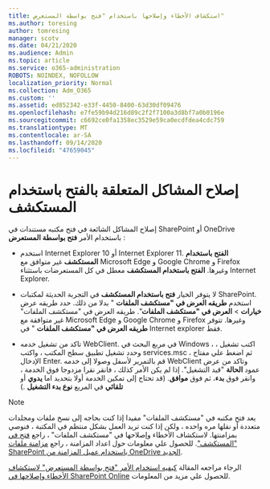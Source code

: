 ```yaml
---
title: استكشاف الأخطاء وإصلاحها باستخدام "فتح بواسطة المستعرض"
ms.author: toresing
author: tomresing
manager: scotv
ms.date: 04/21/2020
ms.audience: Admin
ms.topic: article
ms.service: o365-administration
ROBOTS: NOINDEX, NOFOLLOW
localization_priority: Normal
ms.collection: Adm_O365
ms.custom: ''
ms.assetid: ed852342-e33f-4450-8400-63d30df09476
ms.openlocfilehash: e7fe59b94d216d89c2f2f7100a3d8bf7a0b0196e
ms.sourcegitcommit: c6692ce0fa1358ec3529e59ca0ecdfdea4cdc759
ms.translationtype: MT
ms.contentlocale: ar-SA
ms.lasthandoff: 09/14/2020
ms.locfileid: "47659045"
---
```

# <a name="fix-problems-with-open-with-explorer"></a>إصلاح المشاكل المتعلقة بالفتح باستخدام المستكشف

إصلاح المشاكل الشائعة في فتح مكتبه مستندات في SharePoint أو OneDrive باستخدام الأمر **فتح بواسطة المستعرض** : 
  
- استخدم Internet Explorer 10 أو Internet Explorer 11. **الفتح باستخدام المستكشف** غير متوافق مع Microsoft Edge و Google Chrome و Firefox وغيرها. **الفتح باستخدام المستكشف** معطل في كل المستعرضات باستثناء Internet Explorer. 
    
- لا يتوفر الخيار **فتح باستخدام المستكشف** في التجربة الحديثة لمكتبات SharePoint. استخدم **طريقه العرض في "مستكشف الملفات** " بدلا من ذلك. حدد طريقه عرض **خيارات** \> **العرض في "مستكشف الملفات**". طريقه العرض في "مستكشف الملفات" غير متوافقة مع Microsoft Edge و Google Chrome و Firefox وغيرها. تتوفر **طريقه العرض في "مستكشف الملفات** " في Internet explorer فقط. 
    
- تاكد من تشغيل خدمه WebClient. في مربع البحث في Windows ، اكتب تشغيل ، وحدد تشغيل تطبيق سطح المكتب ، واكتب services.msc ، ثم اضغط علي مفتاح الإدخال Enter. قم بالتمرير لأسفل وصولا إلى خدمه WebClient وتاكد من عرض عمود **الحالة** "قيد التشغيل". إذا لم يكن الأمر كذلك ، فانقر نقرا مزدوجا فوق الخدمة ، وانقر فوق **بدء**، ثم فوق **موافق**. (قد تحتاج إلى تمكين الخدمة أولا بتحديد اما **يدوي** أو **تلقائي** في المربع **نوع بدء التشغيل** .) 
    
> [!NOTE]
> يعد فتح مكتبه في "مستكشف الملفات" مفيدا إذا كنت بحاجه إلى نسخ ملفات ومجلدات متعددة أو نقلها مره واحده ، ولكن إذا كنت تريد العمل بشكل منتظم في المكتبة ، فنوصي بمزامنتها. لاستكشاف الأخطاء وإصلاحها في "مستكشف الملفات" ، راجع [فتح في "المستكشف"](https://go.microsoft.com/fwlink/?linkid=871665). للحصول علي معلومات حول اعداد المزامنة ، راجع [مزامنة ملفات SharePoint باستخدام عميل المزامنة من OneDrive الجديد](https://go.microsoft.com/fwlink/?linkid=871666).
  
الرجاء مراجعه المقالة [كيفيه استخدام الأمر "فتح بواسطة المستعرض" لاستكشاف الأخطاء وإصلاحها في SharePoint Online](https://docs.microsoft.com/sharepoint/support/lists-and-libraries/troubleshoot-issues-using-open-with-explorer) للحصول علي مزيد من المعلومات. 
  

